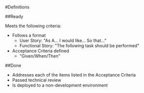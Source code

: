 #Definitions

##Ready

Meets the following criteria:

* Follows a format
    * User Story: "As A... I would like... So that..."
    * Functional Story: "The following task should be performed"
* Acceptance Criteria defined
    * "Given/When/Then"

##Done

* Addresses each of the items listed in the Acceptance Criteria
* Passed technical review
* Is deployed to a non-development environment
